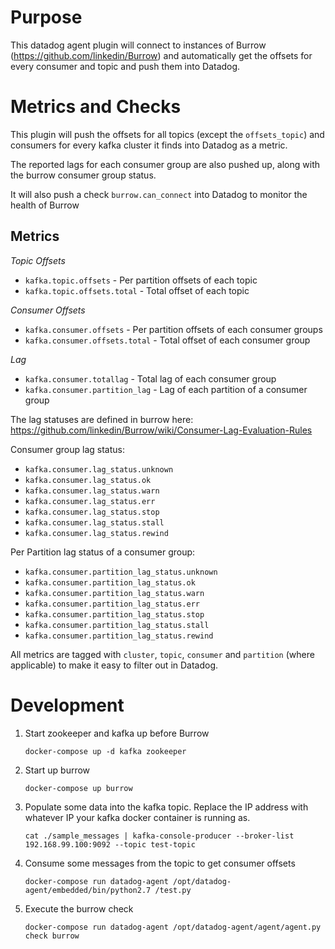 Purpose
=======

This datadog agent plugin will connect to instances of Burrow (https://github.com/linkedin/Burrow) and automatically get the offsets for every consumer
and topic and push them into Datadog.

Metrics and Checks
==================
This plugin will push the offsets for all topics (except the `offsets_topic`) and consumers
for every kafka cluster it finds into Datadog as a metric.

The reported lags for each consumer group are also pushed up, along with the burrow consumer group status.

It will also push a check `burrow.can_connect` into Datadog to monitor the health of Burrow

Metrics
-------

*Topic Offsets*
* `kafka.topic.offsets` - Per partition offsets of each topic
* `kafka.topic.offsets.total` - Total offset of each topic

*Consumer Offsets*
* `kafka.consumer.offsets` - Per partition offsets of each consumer groups
* `kafka.consumer.offsets.total` - Total offset of each consumer group

*Lag*
* `kafka.consumer.totallag` - Total lag of each consumer group
* `kafka.consumer.partition_lag` - Lag of each partition of a consumer group

The lag statuses are defined in burrow here: https://github.com/linkedin/Burrow/wiki/Consumer-Lag-Evaluation-Rules

Consumer group lag status:
* `kafka.consumer.lag_status.unknown`
* `kafka.consumer.lag_status.ok`
* `kafka.consumer.lag_status.warn`
* `kafka.consumer.lag_status.err`
* `kafka.consumer.lag_status.stop`
* `kafka.consumer.lag_status.stall`
* `kafka.consumer.lag_status.rewind`

Per Partition lag status of a consumer group:
* `kafka.consumer.partition_lag_status.unknown`
* `kafka.consumer.partition_lag_status.ok`
* `kafka.consumer.partition_lag_status.warn`
* `kafka.consumer.partition_lag_status.err`
* `kafka.consumer.partition_lag_status.stop`
* `kafka.consumer.partition_lag_status.stall`
* `kafka.consumer.partition_lag_status.rewind`

All metrics are tagged with `cluster`, `topic`, `consumer` and `partition` (where applicable)  to make it easy to filter out in Datadog.

Development
===========

1. Start zookeeper and kafka up before Burrow
   ```
   docker-compose up -d kafka zookeeper
   ```

2. Start up burrow
   ```
   docker-compose up burrow
   ```

3. Populate some data into the kafka topic. Replace the IP address with whatever IP your kafka docker container
   is running as.
   ```
   cat ./sample_messages | kafka-console-producer --broker-list 192.168.99.100:9092 --topic test-topic
   ```

4. Consume some messages from the topic to get consumer offsets
   ```
   docker-compose run datadog-agent /opt/datadog-agent/embedded/bin/python2.7 /test.py
   ```

5. Execute the burrow check
   ```
   docker-compose run datadog-agent /opt/datadog-agent/agent/agent.py check burrow
   ```
